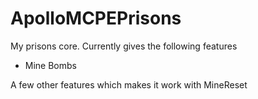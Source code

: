 # ApolloMCPEPrisons

My prisons core. Currently gives the following features

- Mine Bombs

A few other features which makes it work with MineReset
